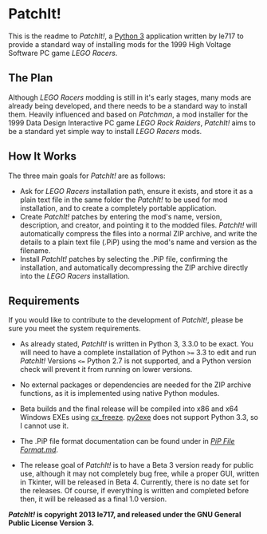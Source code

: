 PatchIt!
========

This is the readme to *PatchIt!*, a [Python 3](http://www.python.org) application written by le717 to provide a standard way of 
installing mods for the 1999 High Voltage Software PC game *LEGO Racers*.

The Plan
--------

Although *LEGO Racers* modding is still in it's early stages, many mods are already being developed, and there 
needs to be a standard way to install them. Heavily influenced and based on *Patchman*, a mod installer for 
the 1999 Data Design Interactive PC game *LEGO Rock Raiders*, *PatchIt!* aims to be a standard yet simple way 
to install *LEGO Racers* mods.

How It Works
------------

The three main goals for *PatchIt!* are as follows:

* Ask for *LEGO Racers* installation path, ensure it exists, and store it as a plain text file in the same folder the *PatchIt!* to be used for mod 
installation, and to create a completely portable application.
* Create *PatchIt!* patches by entering the mod's name, version, description, and creator, and pointing it to the modded files. *PatchIt!* will automatically compress the files into a normal ZIP archive, and write the details to a plain text file (.PiP) using the mod's name and version as the filename.
* Install *PatchIt!* patches by selecting the .PiP file, confirming the installation, and automatically decompressing the ZIP archive directly into the *LEGO 
Racers* installation.

Requirements
------------

If you would like to contribute to the development of *PatchIt!*, please be sure you meet the system requirements.

* As already stated, *PatchIt!* is written in Python 3, 3.3.0 to be exact. You will need to have a complete installation of Python `>=` 3.3 to edit and run 
*PatchIt!* Versions `<=` Python 2.7 is not supported, and a Python version check will prevent it from running on lower versions.

* No external packages or dependencies are needed for the ZIP archive functions, as it is implemented using native Python modules.
* Beta builds and the final release will be compiled into x86 and x64 Windows EXEs using [cx_freeze](http://cx-freeze.sourceforge.net). [py2exe](http://www.py2exe.org)
 does not support Python 3.3, so I cannot use it.
 
* The .PiP file format documentation can be found under in [*PiP File Format.md*](https://github.com/le717/PatchIt/blob/rewrite/PiP%20File%20Format.md).

* The release goal of *PatchIt!* is to have a Beta 3 version ready for public use, although it may not completely bug free, while a proper GUI, written in Tkinter, will be released in Beta 4. Currently, there is no date set for the releases. Of course, if everything is written and completed before then, it will be released as a final 1.0 version.

***PatchIt!* is copyright 2013 le717, and released under the GNU General Public License Version 3.**